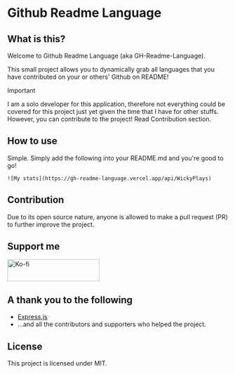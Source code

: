 # Github Readme Language
## What is this?
Welcome to Github Readme Language (aka GH-Readme-Language).

This small project allows you to dynamically grab all languages that you have contributed on your or others' Github on README!

> [!IMPORTANT]
I am a solo developer for this application, therefore not everything could be covered for this project just yet given the time that I have for other stuffs. However, you can contribute to the project! Read Contribution section.

## How to use
Simple. Simply add the following into your README.md and you're good to go!

```![My stats](https://gh-readme-language.vercel.app/api/WickyPlays)```

## Contribution
Due to its open source nature, anyone is allowed to make a pull request (PR) to further improve the project.

## Support me
 <a href="https://ko-fi.com/wicky">
    <img src="https://cdn.ko-fi.com/cdn/kofi3.png?v=3" height="50" width="210" alt="Ko-fi" />
  </a>

## A thank you to the following
+ [Express.js](https://expressjs.com/)
+ ...and all the contributors and supporters who helped the project.

## License
This project is licensed under MIT.